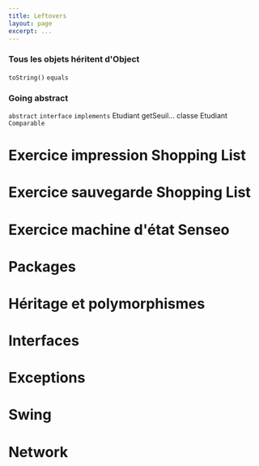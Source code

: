 ```yaml
---
title: Leftovers
layout: page
excerpt: ...
---
```


### Tous les objets héritent d'Object
`toString()` `equals`

### Going abstract
`abstract` `interface` `implements`
Etudiant getSeuil...
classe Etudiant
`Comparable`

# Exercice impression Shopping List

# Exercice sauvegarde Shopping List

# Exercice machine d'état Senseo

# Packages

# Héritage et polymorphismes

# Interfaces

# Exceptions

# Swing

# Network

